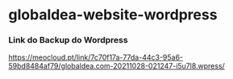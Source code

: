 # globaldea-website-wordpress

### Link do Backup do Wordpress

https://meocloud.pt/link/7c70f17a-77da-44c3-95a6-59bd8484af79/globaldea.com-20211028-021247-i5u7l8.wpress/
